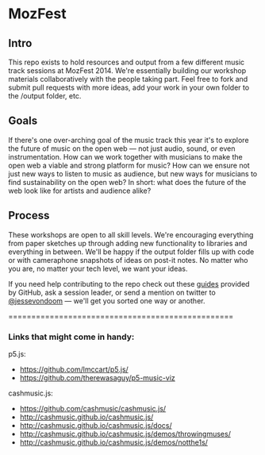 MozFest
=======
  
## Intro
This repo exists to hold resources and output from a few different music track sessions at MozFest 2014. 
We're essentially building our workshop materials collaboratively with the people taking part. Feel free
to fork and submit pull requests with more ideas, add your work in your own folder to the /output 
folder, etc. 
  
## Goals
If there's one over-arching goal of the music track this year it's to explore the future of music on the
open web — not just audio, sound, or even instrumentation. How can we work together with musicians to 
make the open web a viable and strong platform for music? How can we ensure not just new ways to listen
to music as audience, but new ways for musicians to find sustainability on the open web? In short: what 
does the future of the web look like for artists and audience alike? 
  
## Process
These workshops are open to all skill levels. We're encouraging everything from paper sketches up through
adding new functionality to libraries and everything in between. We'll be happy if the output folder fills 
up with code or with cameraphone snapshots of ideas on post-it notes. No matter who you are, no matter 
your tech level, we want your ideas. 
  
If you need help contributing to the repo check out these [guides](https://guides.github.com/) provided
by GitHub, ask a session leader, or send a mention on twitter to [@jessevondoom](https://twitter.com/jessevondoom)
— we'll get you sorted one way or another. 
  
  
=================================================  

  
### Links that might come in handy:
p5.js:  
  - https://github.com/lmccart/p5.js/  
  - https://github.com/therewasaguy/p5-music-viz   
  
cashmusic.js:
  - https://github.com/cashmusic/cashmusic.js/  
  - http://cashmusic.github.io/cashmusic.js/   
  - http://cashmusic.github.io/cashmusic.js/docs/   
  - http://cashmusic.github.io/cashmusic.js/demos/throwingmuses/   
  - http://cashmusic.github.io/cashmusic.js/demos/notthe1s/   
